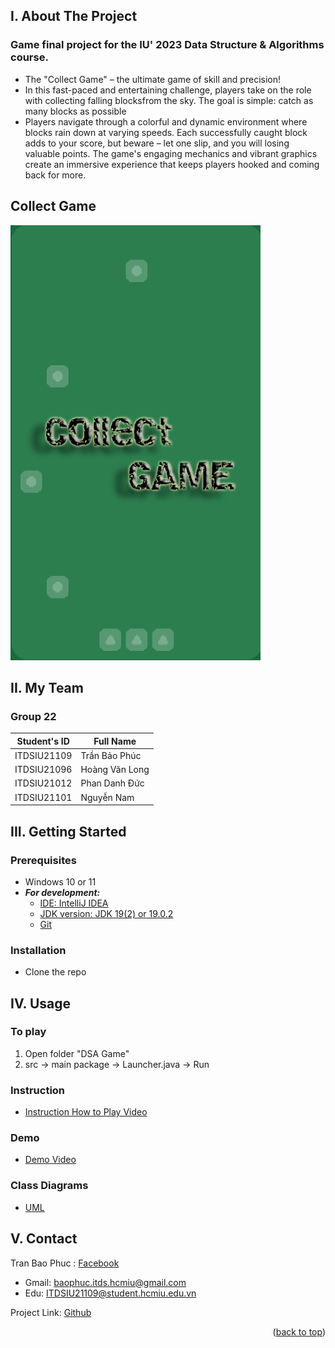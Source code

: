 <a name="readme-top"></a>

## I. About The Project
### Game final project for the IU' 2023 Data Structure & Algorithms course.
- The "Collect Game" – the ultimate game of skill and precision!
- In this fast-paced and entertaining challenge, players take on the role with collecting falling blocksfrom the sky. The goal is simple: catch as many blocks as possible
- Players navigate through a colorful and dynamic environment where blocks rain down at varying speeds. Each successfully caught block adds to your score, but beware – let one slip, and you will losing valuable points. The game's engaging mechanics and vibrant graphics create an immersive experience that keeps players hooked and coming back for more.

## Collect Game

![BG.png](src/assets/img/light/gui/BG.png)

## II. My Team 
### Group 22
| Student's ID | Full Name      |
|--------------|----------------|
| ITDSIU21109  | Trần Bảo Phúc  |
| ITDSIU21096  | Hoàng Văn Long |
| ITDSIU21012  | Phan Danh Đức  |
| ITDSIU21101  | Nguyễn Nam     |

## III. Getting Started

### Prerequisites

* Windows 10 or 11
* ***For development:***
    * [IDE: IntelliJ IDEA](https://www.jetbrains.com/idea/download/#section=windows)
    * [JDK version: JDK 19(2) or 19.0.2](https://www.oracle.com/java/technologies/javase/jdk19-archive-downloads.html)
    * [Git](https://git-scm.com/downloads)

### Installation

* Clone the repo

## IV. Usage

### To play

1. Open folder "DSA Game"
2. src -> main package -> Launcher.java -> Run

### Instruction
* [Instruction How to Play Video]()

### Demo
* [Demo Video]()

### Class Diagrams
* [UML]()

## V. Contact

Tran Bao Phuc : [Facebook](https://www.facebook.com/baophuclyk18.cla/)
- Gmail: baophuc.itds.hcmiu@gmail.com
- Edu: ITDSIU21109@student.hcmiu.edu.vn

Project Link: [Github](https://github.com/DSBaoPhuc/DSA-ProjectGame.git)

<p align="right">(<a href="#readme-top">back to top</a>)</p>
